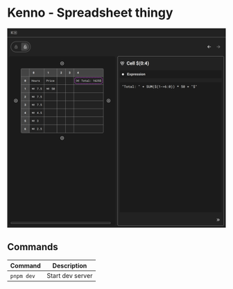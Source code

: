 # Kenno - Spreadsheet thingy

![Screenshot](./doc/img/screenshot.png)

## Commands

| Command    | Description      |
| ---------- | ---------------- |
| `pnpm dev` | Start dev server |
